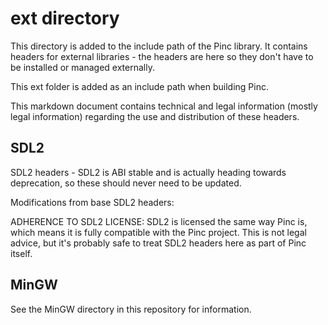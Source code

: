 # ext directory

This directory is added to the include path of the Pinc library. It contains headers for external libraries - the headers are here so they don't have to be installed or managed externally.

This ext folder is added as an include path when building Pinc.

This markdown document contains technical and legal information (mostly legal information) regarding the use and distribution of these headers.

## SDL2

SDL2 headers - SDL2 is ABI stable and is actually heading towards deprecation, so these should never need to be updated.

Modifications from base SDL2 headers:

ADHERENCE TO SDL2 LICENSE: SDL2 is licensed the same way Pinc is, which means it is fully compatible with the Pinc project. This is not legal advice, but it's probably safe to treat SDL2 headers here as part of Pinc itself.

## MinGW

See the MinGW directory in this repository for information.
